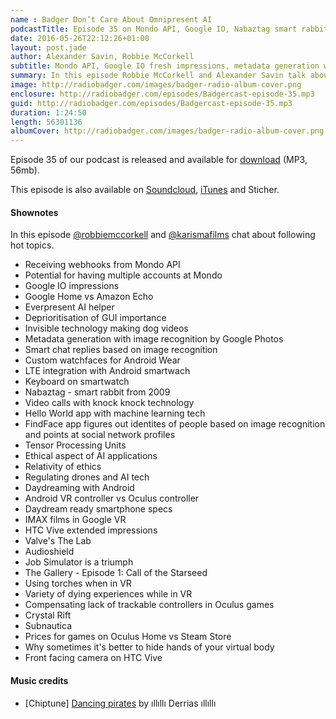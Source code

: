 ```yaml
---
name : Badger Don’t Care About Omnipresent AI
podcastTitle: Episode 35 on Mondo API, Google IO, Nabaztag smart rabbit, Job Simulator by Valve, HTC Vive, UX of dying in VR
date: 2016-05-26T22:12:26+01:00
layout: post.jade
author: Alexander Savin, Robbie McCorkell
subtitle: Mondo API, Google IO fresh impressions, metadata generation with image recognition, Tensor Processing Units, Nabaztag smart rabbit, Job Simulator by Valve, HTC Vive, UX of dying in VR, using torches in VR, Subnautica, Audioshield, Crystal Rift, Valve's The Lab, The Gallery Episode 1. More details and links with shownotes can be found on our site http://www.radiobadger.com
summary: In this episode Robbie McCorkell and Alexander Savin talk about Mondo API, Google IO fresh impressions, metadata generation with image recognition, Tensor Processing Units, Nabaztag smart rabbit, Job Simulator by Valve, HTC Vive, UX of dying in VR, using torches in VR. More details and links with shownotes can be found on our site http://www.radiobadger.com This episode is once again recorded in a cozy shed next to the Old Street roundabout in London.
image: http://radiobadger.com/images/badger-radio-album-cover.png
enclosure: http://radiobadger.com/episodes/Badgercast-episode-35.mp3
guid: http://radiobadger.com/episodes/Badgercast-episode-35.mp3
duration: 1:24:50
length: 56301136
albumCover: http://radiobadger.com/images/badger-radio-album-cover.png
---
```


Episode 35 of our podcast is released and available for [download](http://radiobadger.com/episodes/Badgercast-episode-35.mp3) (MP3, 56mb).

This episode is also available on [Soundcloud](https://soundcloud.com/radiobadger/radio-badger-episode-35-mondo-api-google-io-job-simulator-with-vive), [iTunes](https://itunes.apple.com/gb/podcast/radio-badger-tech-podcast/id918884643?mt=2) and Sticher.

#### Shownotes

In this episode [@robbiemccorkell](https://twitter.com/robbiemccorkell) and [@karismafilms](https://twitter.com/karismafilms) chat about following hot topics.

* Receiving webhooks from Mondo API
* Potential for having multiple accounts at Mondo
* Google IO impressions
* Google Home vs Amazon Echo
* Everpresent AI helper
* Deprioritisation of GUI importance
* Invisible technology making dog videos
* Metadata generation with image recognition by Google Photos
* Smart chat replies based on image recognition
* Custom watchfaces for Android Wear
* LTE integration with Android smartwach
* Keyboard on smartwatch
* Nabaztag - smart rabbit from 2009
* Video calls with knock knock technology
* Hello World app with machine learning tech
* FindFace app figures out identites of people based on image recognition and points at social network profiles
* Tensor Processing Units
* Ethical aspect of AI applications
* Relativity of ethics
* Regulating drones and AI tech
* Daydreaming with Android
* Android VR controller vs Oculus controller
* Daydream ready smartphone specs
* IMAX films in Google VR
* HTC Vive extended impressions
* Valve's The Lab
* Audioshield
* Job Simulator is a triumph
* The Gallery - Episode 1: Call of the Starseed
* Using torches when in VR
* Variety of dying experiences while in VR
* Compensating lack of trackable controllers in Oculus games
* Crystal Rift
* Subnautica
* Prices for games on Oculus Home vs Steam Store
* Why sometimes it's better to hide hands of your virtual body
* Front facing camera on HTC Vive

#### Music credits

* [Chiptune] [Dancing pirates](https://soundcloud.com/derrias-b/chiptune-dancing-pirates) by ıllıllı Derrias ıllıllı
